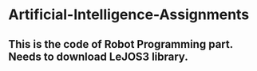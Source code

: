 # Artificial-Intelligence-Assignments

## This is the code of Robot Programming part. Needs to download LeJOS3 library. 